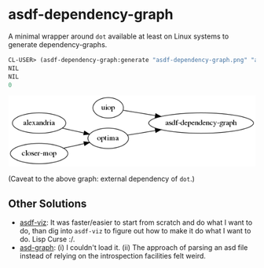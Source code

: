 # asdf-dependency-graph

A minimal wrapper around `dot` available at least on Linux systems to generate dependency-graphs.

```lisp
CL-USER> (asdf-dependency-graph:generate "asdf-dependency-graph.png" "asdf-dependency-graph")
NIL
NIL
0
```

![asdf-dependency-graph.png](./asdf-dependency-graph.png?raw=true)

(Caveat to the above graph: external dependency of `dot`.)

## Other Solutions

- [asdf-viz](https://github.com/guicho271828/asdf-viz): It was faster/easier to start from scratch and do what I want to do, than dig into `asdf-viz` to figure out how to make it do what I want to do. Lisp Curse :/.
- [asd-graph](https://github.com/ioannad/asd-graph): (i) I couldn't load it. (ii) The approach of parsing an asd file instead of relying on the introspection facilities felt weird.


